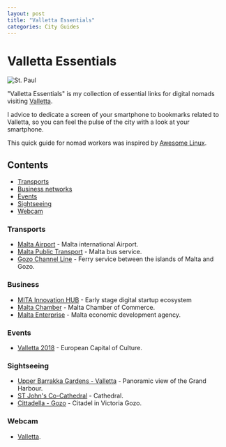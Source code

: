 ```yaml
---
layout: post
title: "Valletta Essentials"
categories: City Guides
---
```



# Valletta Essentials

![St. Paul](https://raw.githubusercontent.com/marcofromsicily/blog/master/images/stpaul.jpg)

"Valletta Essentials" is my collection of essential links for digital nomads visiting [Valletta](http://www.cityofvalletta.org/).

I advice to dedicate a screen of your smartphone to bookmarks related to Valletta, so you can feel the pulse of the city with a look at your smartphone.

This quick guide for nomad workers was inspired by [Awesome Linux](https://github.com/madbob/awesome-linux-dev).

## Contents

* [Transports](#transports)
* [Business networks](#business)
* [Events](#events)
* [Sightseeing](#sightseeing)
* [Webcam](#webcam)


### Transports

* [Malta Airport](https://www.maltairport.com/) - Malta international Airport.
* [Malta Public Transport](https://www.publictransport.com.mt/) - Malta bus service.
* [Gozo Channel Line](http://www.gozochannel.com/en/home.htm) -  Ferry service between the islands of Malta and Gozo.

### Business

* [MITA Innovation HUB](https://mitainnovationhubcms.gov.mt) - Early ​stage digital startup ecosystem
* [Malta Chamber](http://www.maltachamber.org.mt/) - Malta Chamber of Commerce.
* [Malta Enterprise](https://www.maltaenterprise.com/) - Malta economic development agency.


### Events

* [Valletta 2018](http://valletta2018.org/) - European Capital of Culture.

### Sightseeing

* [Upper Barrakka Gardens - Valletta](https://youtu.be/HooxK8XmXw8) - Panoramic view of the Grand Harbour.
* [ST John's Co-Cathedral](https://www.stjohnscocathedral.com/) - Cathedral.
* [Cittadella - Gozo](https://en.wikipedia.org/wiki/Cittadella_(Gozo)) -  Citadel in Victoria Gozo.


### Webcam

* [Valletta](https://www.skylinewebcams.com/it/webcam/malta/malta/valletta.html).
